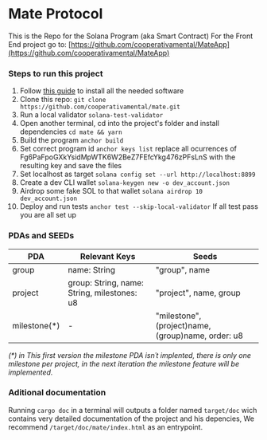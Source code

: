 # Mate Protocol

This is the Repo for the Solana Program (aka Smart Contract)
For the Front End project go to: [https://github.com/cooperativamental/MateApp](https://github.com/cooperativamental/MateApp)

### Steps to run this project

1. Follow [this guide](https://book.anchor-lang.com/getting_started/installation.html) to install all the needed software
2. Clone this repo:
    `git clone https://github.com/cooperativamental/mate.git`
3. Run a local validator
    `solana-test-validator`
4. Open another terminal, cd into the project's folder and install dependencies
    `cd mate && yarn`
5. Build the program
    `anchor build`
6. Set correct program id
    `anchor keys list`
    replace all ocurrences of Fg6PaFpoGXkYsidMpWTK6W2BeZ7FEfcYkg476zPFsLnS with the resulting key and save the files
7. Set localhost as target
    `solana config set --url http://localhost:8899`
8. Create a dev CLI wallet
    `solana-keygen new -o dev_account.json`
9. Airdrop some fake SOL to that wallet
    `solana airdrop 10 dev_account.json`
10. Deploy and run tests
    `anchor test --skip-local-validator`
    If all test pass you are all set up

### PDAs and SEEDs

| PDA | Relevant Keys | Seeds |
| --- | ------------- | ----- |
| group | name: String | "group", name |
| project | group: String, name: String, milestones: u8 | "project", name, group |
| milestone(\*) | - | "milestone", (project)name, (group)name, order: u8 |

*(\*) in This first version the milestone PDA isn´t implented, there is only one milestone per project, in the next iteration the milestone feature will be implemented.*

### Aditional documentation


Running `cargo doc` in a terminal will outputs a folder named `target/doc` wich contains very detailed documentation of the project and his depencies,
We recommend `/target/doc/mate/index.html` as an entrypoint.
